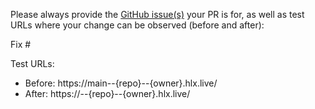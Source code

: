 Please always provide the [GitHub issue(s)](../issues) your PR is for, as well as test URLs where your change can be observed (before and after):

Fix #<gh-issue-id>

Test URLs:
- Before: https://main--{repo}--{owner}.hlx.live/
- After: https://<branch>--{repo}--{owner}.hlx.live/
